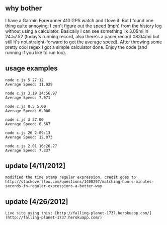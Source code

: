 ## why bother
I have a Garmin Forerunner 410 GPS watch and I love it. But I found one thing quite annoying: I can't figure out the speed (mph) from the history log without using a calculator. Basically I can see something lik 3.09mi in 24:57.52 (today's running record, also there's a pacer record 08:04/mi but still it's not straight-forward to get the average speed). After throwing some pretty cool regex I got a simple calculator done. Enjoy the code (and running if you like to run too).

## usage examples
	node c.js 5 27:12
	Average Speed: 11.029

	node c.js 3.19 24:56.97
	Average Speed: 7.671

	node c.js 0.5 5:00
	Average Speed: 6.000

	node c.js 3 27:00
	Average Speed: 6.667

	node c.js 26 2:09:13
	Average Speed: 12.073

	node c.js 2.01 16:26.27
	Average Speed: 7.337

## update [4/11/2012]
	modified the time stamp regular expression, credit goes to http://stackoverflow.com/questions/1400297/matching-hours-minutes-seconds-in-regular-expressions-a-better-way

## update [4/26/2012]
	Live site using this: [http://falling-planet-1737.herokuapp.com/](http://falling-planet-1737.herokuapp.com/)
